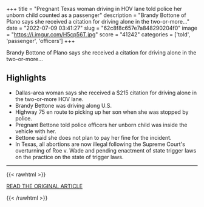 +++
title = "Pregnant Texas woman driving in HOV lane told police her unborn child counted as a passenger"
description = "Brandy Bottone of Plano says she received a citation for driving alone in the two-or-more..."
date = "2022-07-09 03:41:27"
slug = "62c8f8c657e7a848290204f0"
image = "https://i.imgur.com/H5cp56T.jpg"
score = "41242"
categories = ['told', 'passenger', 'officers']
+++

Brandy Bottone of Plano says she received a citation for driving alone in the two-or-more...

## Highlights

- Dallas-area woman says she received a $215 citation for driving alone in the two-or-more HOV lane.
- Brandy Bettone was driving along U.S.
- Highway 75 en route to picking up her son when she was stopped by police.
- Pregnant Bettone told police officers her unborn child was inside the vehicle with her.
- Bettone said she does not plan to pay her fine for the incident.
- In Texas, all abortions are now illegal following the Supreme Court's overturning of Roe v. Wade and pending enactment of state trigger laws on the practice on the state of trigger laws.

---

{{< rawhtml >}}
  <p class="article-category">
    <a target="_blank" href="https://www.chron.com/news/houston-texas/article/Pregnant-Texas-woman-driving-in-HOV-lane-told-17293221.php">READ THE ORIGINAL ARTICLE</a>
  </p>
{{< /rawhtml >}}
